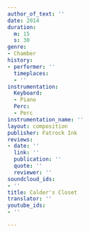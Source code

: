 ```yaml
---
author_of_text: ''
date: 2014
duration:
  m: 15
  s: 30
genre:
- Chamber
history:
- performer: ''
  timeplaces:
  - ''
instrumentation:
  Keyboard:
  - Piano
  Perc:
  - Perc
instrumentation_name: ''
layout: composition
publisher: Fatrock Ink
reviews:
- date: ''
  link: ''
  publication: ''
  quote: ''
  reviewer: ''
soundcloud_ids:
- ''
title: Calder's Closet
translator: ''
youtube_ids:
- ''

---
```

